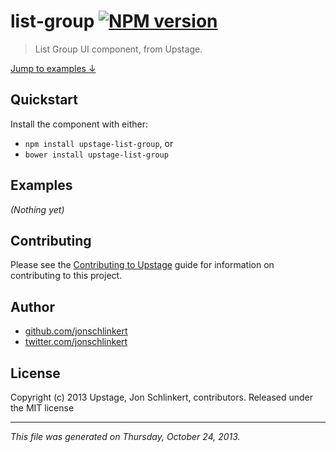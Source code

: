 # list-group [![NPM version](https://badge.fury.io/js/list-group.png)](http://badge.fury.io/js/list-group)

> List Group UI component, from Upstage.

[Jump to examples ↓](./EXAMPLES.md)

## Quickstart
Install the component with either:

* `npm install upstage-list-group`, or
* `bower install upstage-list-group`

## Examples

_(Nothing yet)_

## Contributing
Please see the [Contributing to Upstage](https://github.com/upstage/upstage/blob/master/CONTRIBUTING.md) guide for information on contributing to this project.

## Author

+ [github.com/jonschlinkert](https://github.com/jonschlinkert)
+ [twitter.com/jonschlinkert](http://twitter.com/jonschlinkert)

## License
Copyright (c) 2013 Upstage, Jon Schlinkert, contributors.
Released under the MIT license

***

_This file was generated on Thursday, October 24, 2013._

